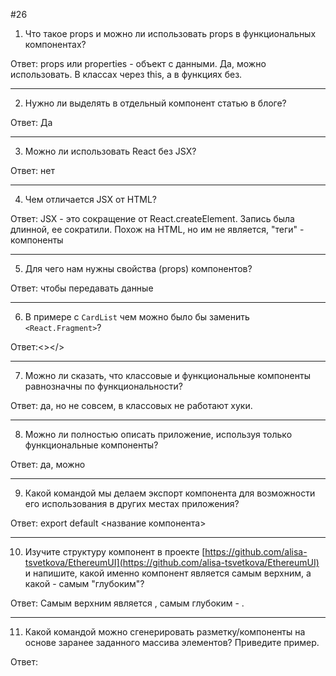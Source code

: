 #26

1. Что такое props и можно ли использовать props в функциональных компонентах?

Ответ: props или properties - объект с данными. Да, можно использовать. В классах через this, а в функциях без.
****
2. Нужно ли выделять в отдельный компонент статью в блоге?

Ответ: Да 
***
3. Можно ли использовать React без JSX?

Ответ: нет
***
4. Чем отличается JSX от HTML?

Ответ: JSX - это сокращение от React.createElement. Запись была длинной, ее сократили. Похож на HTML, но им не является, "теги" - компоненты
***
5. Для чего нам нужны свойства (props) компонентов? 

Ответ: чтобы передавать данные
***
6. В примере с `CardList` чем можно было бы заменить `<React.Fragment>`?

Ответ:<></>
***
7. Можно ли сказать, что классовые и функциональные компоненты равнозначны по функциональности?

Ответ: да, но не совсем, в классовых не работают хуки. 
***
8. Можно ли полностью описать приложение, используя только функциональные компоненты? 

Ответ: да, можно
***
9. Какой командой мы делаем экспорт компонента для возможности его использования в других местах приложения? 

Ответ: export default <название компонента>
***
10. Изучите структуру компонент в проекте [https://github.com/alisa-tsvetkova/EthereumUI](https://github.com/alisa-tsvetkova/EthereumUI) и напишите, какой именно компонент является самым верхним, а какой - самым "глубоким"?

Ответ: Самым верхним является <App />, самым глубоким - <Table />.
***
11. Какой командой можно сгенерировать разметку/компоненты на основе заранее заданного массива элементов? Приведите пример.

Ответ: